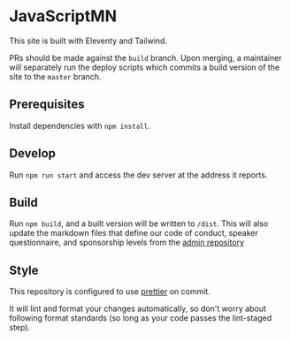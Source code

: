 # JavaScriptMN

This site is built with Eleventy and Tailwind.

PRs should be made against the `build` branch. Upon merging, a maintainer will separately run the deploy scripts which commits a build version of the site to the `master` branch.

## Prerequisites

Install dependencies with `npm install`.

## Develop

Run `npm run start` and access the dev server at the address it reports.

## Build

Run `npm build`, and a built version will be written to `/dist`. This will
also update the markdown files that define our code of conduct, speaker
questionnaire, and sponsorship levels from the [admin repository](https://github.com/javascriptmn/javascriptmn)

## Style

This repository is configured to use [prettier](https://prettier.io/) on commit.

It will lint and format your changes automatically, so don't worry about following
format standards (so long as your code passes the lint-staged step).
